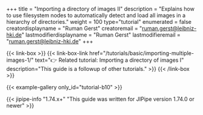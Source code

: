 +++
title = "Importing a directory of images II"
description = "Explains how to use filesystem nodes to automatically detect and load all images in a hierarchy of directories."
weight = 100
type="tutorial"
enumerated = false
creatordisplayname = "Ruman Gerst"
creatoremail = "ruman.gerst@leibniz-hki.de"
lastmodifierdisplayname = "Ruman Gerst"
lastmodifieremail = "ruman.gerst@leibniz-hki.de"
+++

{{< link-box >}}
    {{< link-box-link href="/tutorials/basic/importing-multiple-images-1/" text="👉 Related tutorial: Importing a directory of images I" description="This guide is a followup of other tutorials." >}}
{{< /link-box >}}

{{< example-gallery only_id="tutorial-b10" >}}

{{< jipipe-info "1.74.x+" "This guide was written for JIPipe version 1.74.0 or newer" >}}